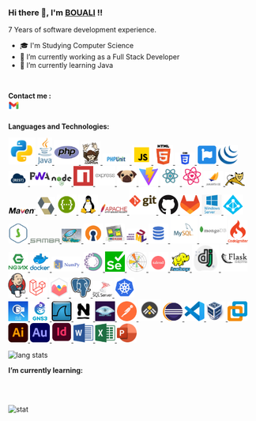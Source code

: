 ### Hi there 👋, I'm [BOUALI](https://github.com/youssefbouali) !!

7 Years of software development experience.

<!--
**youssefbouali/youssefbouali** is a ✨ _special_ ✨ repository because its `README.md` (this file) appears on your GitHub profile.

Here are some ideas to get you started:

-->


- 🎓 I'm Studying Computer Science
- 🔭 I’m currently working as a Full Stack Developer
- 🌱 I’m currently learning Java
<!-- - 💼 Personal Portfolio bouali.wsoum.eu.org ->
<!-- - 👯 I’m looking to collaborate on ...
- 🤔 I’m looking for help with ...
- 💬 Ask me about ...
- 📫 How to reach me: ...
- ⚡ Fun fact: ...
- ⚡ I am interested in Philosophy of History, Physics and Technology -->
<br/>

**Contact me :** 
<br/>
<a href="mailto:mr.boualiyoussef@gmail.com">
<img align="left" alt="Bouali Email" src="images/gmail-new.png" width="22px"/>
</a>
<!--a href="https://www.linkedin.com/in/youssef1bouali">
<img align="left" alt="Bouali Linkedin" src="images/linkedin.svg" width="22px"/>
</a>
<a href="https://twitter.com/youssef1bouali">
<img align="left" alt="Bouali Twitter" src="images/twitter.png" width="22px"/>
</a-->
<br/> 






**Languages and Technologies:**
<br/>
<p float="left">
<a href="https://www.python.org/">
<img alt="Python" src="images/python.png" width="55"/>
</a>
<a href="https://www.java.com/">
<img alt="Java" src="images/java.png" width="30"/>
</a>
<a href="https://www.php.net/">
<img alt="PHP" src="images/php.png" width="50"/>
</a>
<a href="https://getcomposer.org/">
<img alt="Composer" src="images/composer.png" width="40"/>
</a>
<a href="https://phpunit.de/index.html">
<img alt="PHPUnit" src="images/phpunit.png" width="55"/>
</a>
<a href="https://www.javascript.com/">
<img alt="Javascript" src="images/javascript.png" width="40"/>
</a>
<a href="https://en.wikipedia.org/wiki/HTML">
<img alt="HTML" src="images/html.png" width="40"/>
</a>
<a href="https://en.wikipedia.org/wiki/CSS3">
<img alt="CSS3" src="images/css.png" width="40"/>
</a>
<a href="https://fontawesome.com/">
<img alt="Font Awesome" src="images/font_awesome_logo.png" width="40"/>
</a>
<a href="https://jquery.com/">
<img alt="Jquery" src="images/external-jquery-is-a-javascript-library-designed-to-simplify-html-logo-shadow-tal-revivo.png" width="40"/>
</a>
<a href="https://en.wikipedia.org/wiki/Representational_state_transfer">
<img alt="Rest API" src="images/REST_socialmedia.jpg" width="40"/>
</a>
<a href="https://en.wikipedia.org/wiki/Progressive_web_application">
<img alt="Progressive web application" src="images/pwa.png" width="40"/>
</a>
<a href="https://nodejs.org/en/">
<img alt="Nodejs" src="images/nodejs.png" width="40"/>
</a>
<a href="https://www.npmjs.com/">
<img alt="NPM" src="images/npm.png" width="40"/>
</a>
<a href="https://expressjs.com/">
<img alt="ExpressJS" src="images/express-original-wordmark.svg" width="40"/>
</a>
<a href="https://pugjs.org/">
<img alt="Pugjs" src="images/9338635" width="40"/>
</a>
<a href="https://vitejs.dev/">
<img alt="Vite" src="images/vitejs.png" width="40"/>
</a>
<a href="https://reactjs.org/">
<img alt="Reactjs" src="images/react.png" width="40"/>
</a>
<a href="https://github.com/react-icons/react-icons">
<img alt="React Icons" src="images/react-icons.svg" width="40"/>
</a>
<a href="https://jakarta.ee/">
<img alt="JakartaEE" src="images/jakarta.png" width="40"/>
</a>
<a href="https://tomcat.apache.org/">
<img alt="Apache Tomcat" src="images/tomcat.png" width="40"/>
</a>
<a href="https://maven.apache.org/">
<img alt="Maven" src="images/maven.png" width="55"/>
</a>
<a href="https://hibernate.org/">
<img alt="Hibernate" src="images/hibernate_icon_whitebkg.svg" width="35"/>
</a>
<a href="https://swagger.io/">
<img alt="Swagger" src="images/Swagger-logo.png" width="40"/>
</a>
<a href="https://en.wikipedia.org/wiki/Linux">
<img alt="Linux" src="images/linux.png" width="40"/>
</a>
<a href="https://httpd.apache.org/">
<img alt="Apache" src="images/apache.png" width="55"/>
</a>
<a href="https://git-scm.com/">
<img alt="Git" src="images/git.png" width="55"/>
</a>
<a href="https://github.com/">
<img alt="Github" src="images/github.png" width="40"/>
</a>
<a href="https://gitlab.com/">
<img alt="Gitlab" src="images/gitlab.png" width="40"/>
</a>
<a href="https://www.microsoft.com/en-us/windows-server">
<img alt="Windows Server" src="images/kisspng-windows-server-2-12-logo-organization-brand-windows-server-5ba39cd715d540.3534964615374491750894.jpg" width="40"/>
</a>
<a href="https://en.wikipedia.org/wiki/Active_Directory">
<img alt="Active Derictory" src="images/azure-active-directory-logo-png-transparent.png" width="40"/>
</a>
<a href="https://www.openldap.org/">
<img alt="OpenLDAP" src="images/12108639" width="40"/>
</a>
<a href="https://www.samba.org/">
<img alt="Samba" src="images/samba.png" width="60"/>
</a>
<a href="http://www.squid-cache.org/">
<img alt="Squid Proxy" src="images/squid.jpg" width="40"/>
</a>
<a href="https://openvpn.net/">
<img alt="OpenVpn" src="images/E9DIOxBPab_nMUfmf2fhzNcEAmjOx-wstIak5zwJpZm7184nd8fUPGBeWMvBMnkOHg" width="40"/>
</a>
<a href="https://en.wikipedia.org/wiki/Merise">
<img alt="Merise" src="images/JMeriseLogoPetit.png" width="40"/>
</a>
<a href="https://en.wikipedia.org/wiki/Unified_Modeling_Language">
<img alt="UML" src="images/UML.svg" width="40"/>
</a>
<a href="https://en.wikipedia.org/wiki/SQL">
<img alt="SQL" src="images/sql.png" width="40"/>
</a>
<a href="https://www.mysql.com/">
<img alt="Mysql" src="images/mysql.png" width="55"/>
</a>
<!--a href="https://www.phpmyadmin.net/">
  <img alt="phpMyAdmin" src="https://upload.wikimedia.org/wikipedia/commons/9/95/PhpMyAdmin_logo.png" width="55">
</a-->
<a href="https://www.mongodb.com/">
<img alt="Mongodb" src="images/mongodb.png" width="55"/>
</a>
  
<a href="https://codeigniter.com/">
<img alt="CodeIgniter" src="images/codeigniter.png" width="40"/>
</a>
<a href="https://www.nginx.com/">
<img alt="Nginx" src="images/Nginx-Logo-02.png" width="40"/>
</a>
<a href="https://www.docker.com/">
<img alt="Docker" src="images/docker.png" width="40"/>
</a>
  
<a href="https://numpy.org">
<img alt="Numpy" src="images/numpy-ar21.svg" width="60"/>
</a>
<a href="https://pandas.pydata.org">
<img alt="Pandas" src="images/anaconda.png" width="40"/>
</a>
<a href="https://www.selenium.dev/">
<img alt="Selenium" src="images/selenium.png" width="40"/>
</a>
<a href="https://matplotlib.org/">
<img alt="Matplotlib" src="images/matplotlib.png" width="40"/>
</a>
<a href="https://www.talend.com/">
<img alt="Talend" src="images/talend.png" width="40"/>
</a>
<a href="https://hadoop.apache.org/">
<img alt="Apache Hadoop" src="images/hadoop.png" width="40"/>
</a>


<a href="https://www.djangoproject.com/">
<img alt="Django" src="images/external-django-a-high-level-python-web-framework-that-encourages-rapid-development-logo-green-tal-revivo.png" width="55">
</img></a>
<a href="https://flask.palletsprojects.com/">
<img alt="Flask" src="images/flask.png" width="55">
</img></a>
<a href="https://www.jenkins.io/">
<img alt="Jenkins" src="images/1200px-Jenkins_logo.svg.png" width="35"/>
</a>
<a href="https://laravel.com/">
<img alt="Laravel" src="images/laravel.png" width="40"/>
</a>
<a href="https://www.chartjs.org/">
<img alt="Chart.js" src="images/10342521" width="40"/>
</a>
<a href="https://www.postgresql.org/">
<img alt="PostgreSQL" src="images/postgresql.png" width="40"/>
</a>
<a href="https://www.microsoft.com/en-us/sql-server/">
<img alt="SQLServer" src="images/sqlserver.png" width="40"/>
</a>
<a href="https://kubernetes.io/">
<img alt="Kubernetes" src="images/kubernetes-logo.png" width="40"/>
</a>
  
<br/>
<a href="https://en.wikipedia.org/wiki/Packet_Tracer">
<img alt="Packet Tracer" src="images/packet_tracer.png" width="40"/>
</a>
<a href="https://www.gns3.com/">
<img alt="GNS3" src="images/gns3.png" width="40"/>
</a>
<a href="https://www.wireshark.org/">
<img alt="Wireshark" src="images/1200px-Wireshark_icon.svg.png" width="40"/>
</a>
<a href="https://www.nagios.org/">
<img alt="Nagios" src="images/nagios_512.png" width="40"/>
</a>
<a href="https://nmap.org/">
<img alt="Nmap" src="images/63385" width="40"/>
</a>
<!--a href="https://subgraph.com/vega/">
  <img alt="Vega Security" src="https://securityonline.info/wp-content/uploads/2017/04/vega-transparent.png" width="60">
</a-->
<a href="https://www.postman.com/">
<img alt="Postman" src="images/postman-icon.svg" width="40"/>
</a>
<a href="https://www.ganttproject.biz/">
<img alt="GanttProject" src="images/ganttproject-GanttProject-icn.png" width="45"/>
</a>
<a href="https://www.eclipse.org/">
<img alt="Eclipse" src="images/eclipse-11.svg" width="40"/>
</a>
<a href="https://code.visualstudio.com/">
<img alt="VisualStudio Code" src="images/visualstudio.png" width="40"/>
</a>
<a href="https://www.virtualbox.org/">
<img alt="VirtualBox" src="images/Virtualbox_logo.png" width="40"/>
</a>
<a href="https://www.vmware.com/products/workstation-pro.html">
<img alt="Vmware Workstation" src="images/640px-Vmware_workstation_16_icon.svg.png" width="40"/>
</a>
<a href="https://www.adobe.com/products/illustrator.html">
<img alt="Illustrator" src="images/illustrator.svg" width="40"/>
</a>
<a href="https://www.adobe.com/products/audition.html">
<img alt="Audition" src="images/audition.svg" width="40"/>
</a>
<a href="https://www.adobe.com/products/indesign.html">
<img alt="Indesign" src="images/indesign.svg" width="40"/>
</a>
<a href="https://www.microsoft.com/microsoft-365/word">
<img alt="Word" src="images/word.png" width="40"/>
</a>
<a href="https://www.microsoft.com/microsoft-365/excel">
<img alt="Exel" src="images/excel.png" width="40"/>
</a>
<a href="https://www.microsoft.com/microsoft-365/powerpoint">
<img alt="PowerPoint" src="images/powerpoint.png" width="40"/>
</a>
        

<img src="https://github-readme-stats.vercel.app/api/top-langs/?username=youssefbouali&layout=compact&theme=transparent"
  alt="lang stats">


**I’m currently learning:**
<br/>

<!--a href="https://en.wikipedia.org/wiki/C_(programming_language)">
<img alt="C" src="images/c-original.svg" width="40"/>
</a>
<a href="https://en.wikipedia.org/wiki/CPP">
<img alt="C++" src="images/cplusplus-original.svg" width="40"/>
</a>
<a href="https://www.ruby-lang.org/en/">
<img alt="Ruby" src="images/ruby.png" width="40"/>
</a>
<a href="https://www.perl.org/">
<img alt="Perl" src="images/Perl-camel-small.png" width="40"/>
</a>
<a href="https://rubyonrails.org/">
<img alt="Rails" src="images/rails.png" width="40">
</img></a>
<a href="https://spring.io/projects/spring-boot">
<img alt="Spring Bot" src="images/spring-boot.png" width="40"/>
</a>
<a href="https://symfony.com/">
<img alt="Symfony" src="images/symfony.png" width="40"/>
</a>
<a href="https://nextjs.org/">
<img alt="Next.js" src="images/nextjs-icon-dark-background.png" width="40"/>
</a>
<a href="https://nestjs.com/">
<img alt="NestJS" src="images/logo-small.svg" width="40"/>
</a>
<a href="https://redis.io/">
<img alt="Redis" src="images/redis.svg" width="40"/>
</a>
<a href="https://webpack.js.org/">
<img alt="Webpack" src="images/webpack.png" width="40"/>
</a>
<a href="https://babeljs.io/">
<img alt="Babel.js" src="images/babel.png" width="40"/>
</a>
<a href="https://gulpjs.com/">
<img alt="Gulp.js" src="images/gulp-2x.png" width="25"/>
</a>
<a href="https://gruntjs.com/">
<img alt="Grunt" src="images/og.png" width="40"/>
</a>
<a href="https://www.typescriptlang.org/">
<img alt="Typescript" src="images/typescript.png" width="40"/>
</a>
<a href="https://jestjs.io/">
<img alt="Jest" src="images/jest.png" width="40"/>
</a>
<a href="https://sass-lang.com/">
<img alt="Sass" src="images/sass.png" width="40"/>
</a>
<a href="https://getbootstrap.com/">
<img alt="Bootstrap" src="images/bootstrap.png" width="40"/>
</a>
<a href="https://tailwindcss.com/">
<img alt="Tailwind CSS" src="images/30317862" width="40"/>
</a>
<a href="https://vuejs.org/">
<img alt="Vuejs" src="images/vue.png" width="40"/>
</a>
<a href="https://angular.io/">
<img alt="Angular" src="images/2048px-Angular_full_color_logo.svg.png" width="40"/>
</a>
<a href="https://nativescript.org/">
<img alt="Native" src="images/nativescript.png" width="40"/>
</a>
<a href="https://ionicframework.com/">
<img alt="Ionic" src="images/ionicframework.png" width="40"/>
</a>
<a href="https://www.android.com/">
<img alt="Android" src="images/android.png" width="40"/>
</a>
<a href="https://kotlinlang.org/">
<img alt="Kotlin" src="images/kotlin.png" width="40"/>
</a>
<a href="https://firebase.google.com/">
<img alt="Firebase" src="images/firebase.png" width="40"/>
</a>
<a href="https://mariadb.org/">
<img alt="MariaDB" src="images/mariadb.png" width="40"/>
</a>
<a href="https://www.oracle.com/database/">
<img alt="Oracle Database" src="images/1680581578662" width="40"/>
</a>
<a href="https://www.sqlite.org/">
<img alt="SQLite" src="images/sqlite.png" width="40"/>
</a>
<a href="https://clonezilla.org/">
<img alt="Clonezilla" src="images/clonezilla_logo_small.png" width="30"/>
</a>
<a href="https://www.asterisk.org/">
<img alt="Asterisk" src="images/asterisk-logo-fb-share.png" width="50"/>
</a>
<a href="https://www.proxmox.com/en/">
<img alt="Proxmox" src="images/TT36Nsjyt0Yn8eyPAXuNK0bJsXmryP9ovsp7qdOy9sulYlr7v2Le5Ckf0I9S3AiaaXs" width="40"/>
</a>
<a href="https://www.qemu.org/">
<img alt="Qemu" src="images/qemu.png" width="40"/>
</a>
<a href="https://www.vmware.com/products/esxi-and-esx.html">
<img alt="VMware ESXi" src="images/esxi.png" width="40"/>
</a>
<a href="https://en.wikipedia.org/wiki/Hyper-V">
<img alt="Hyper-V" src="images/457930.png" width="40"/>
</a>
<a href="https://azure.microsoft.com/">
<img alt="Microsoft Azure" src="images/800px-Microsoft_Azure.svg.png" width="40"/>
</a>
<a href="https://www.openstack.org/">
<img alt="Openstack" src="images/324574" width="40"/>
</a>
<a href="https://cloudstack.apache.org/">
<img alt="Cloudstack" src="images/apache-cloudstack-icon-512x414-fhjwxb8z.png" width="40"/>
</a>
<a href="https://www.ansible.com/">
<img alt="Ansible" src="images/ansible.png" width="40"/>
</a>
<a href="https://www.puppet.com/">
<img alt="Puppet" src="images/puppet.png" width="60"/>
</a>
<a href="https://www.postfix.org/">
<img alt="Postfix" src="images/postfix.png" width="40"/>
</a>
<a href="https://vyos.io/">
<img alt="VyOS" src="images/5647000" width="40"/>
</a>
<a href="https://www.pfsense.org/">
<img alt="Pfsense" src="images/478-4782464_pfsense-square-logo-pfsense-logo-square-hd-png.png" width="40"/>
</a>
<a href="https://www.netfilter.org/">
<img alt="Iptables" src="images/IPtables-logo.jpg" width="40"/>
</a>
<a href="https://www.snort.org/">
<img alt="Snort" src="images/ini_snort.png" width="60"/>
</a>
<a href="https://www.tenable.com/products/nessus">
<img alt="Nessus" src="images/nessus-logo-e1475580279964.png" width="60"/>
</a>
<a href="https://portswigger.net/burp">
<img alt="Burp Suite" src="images/242914.png" width="40"/>
</a>
<a href="https://www.metasploit.com/">
<img alt="Metasploit" src="images/D0cHe1PVsAApKKT.jpg" width="40"/>
</a>
<a href="https://www.aircrack-ng.org/">
<img alt="Aircrack-Ng" src="images/aircrack-ng.jpg" width="60"/>
</a>
<a href="https://www.ettercap-project.org/">
<img alt="Ettercap" src="images/ettercap.png" width="66"/>
</a>
<a href="https://www.tcpdump.org/">
<img alt="tcpdump" src="images/tcpdump-logo.jpg" width="55"/>
</a>
<a href="https://github.com/sullo/nikto">
<img alt="Nikto" src="images/nikto-logo.svg" width="40"/>
</a>
<a href="https://www.kali.org/tools/hydra/">
<img alt="Hydra" src="images/hydra-logo.svg" width="40"/>
</a>
<a href="https://ghidra-sre.org/">
<img alt="Ghidra" src="images/ghidra.png" width="40"/>
</a>
<a href="https://hashcat.net/hashcat/">
<img alt="Hashcat" src="images/hashcat-logo.svg" width="40"/>
</a>
<a href="https://sqlmap.org/">
<img alt="Sqlmap" src="images/sqlmap-logo.svg" width="40"/>
</a>
<a href="https://en.wikipedia.org/wiki/X86_assembly_language">
<img alt="X86 Assembly Language" src="images/x86-64-assembly-hex-turquoise.png" width="40"/>
</a>
<a href="https://www.arduino.cc/">
<img alt="Arduino" src="images/arduino.png" width="40"/>
</a>
<a href="https://www.raspberrypi.org/">
<img alt="Raspberry Pi" src="images/raspberry-pi.png" width="40"/>
</a-->


<!--a href="https://www.splunk.com/">
<img alt="Splunk" src="https://upload.wikimedia.org/wikipedia/commons/f/f8/Splunk_logo.png" width="60">
</a-->
<!--a href="https://www.openwall.com/john/">
  <img alt="John the Ripper" src="https://miro.medium.com/v2/resize:fit:325/0*GJqVesB1TRqlSj_e.png" width="40">
</a>
<a href="https://www.maltego.com/">
  <img alt="Maltego" src="https://static.maltego.com/cdn/Maltego%20Branding/Maltego%20logo%20-%20compact/Maltego-Logo-Compact-Greyblue.png" width="40">
</a-->

<!--br/>
<a href="https://wordpress.org/">
<img alt="Wordpress" src="images/wordpress.png" width="40"/>
</a>
<a href="https://www.figma.com/">
<img alt="Figma" src="images/Figma-logo.svg" width="30"/>
</a>
<a href="https://adobe.com/xd">
<img alt="Adobe XD" src="images/xd.svg" width="40"/>
</a>
<a href="https://staruml.io/">
<img alt="StarUML" src="images/Staruml_logo.png" width="40"/>
</a>
<a href="https://www.microsoft.com/microsoft-365/project/project-management-software">
<img alt="MS Project" src="images/msproject.png" width="40"/>
</a>
<a href="https://owncloud.com/">
<img alt="Owncloud" src="images/owncloud-logo1_1-1-30.png" width="40"/>
</a>
<a href="https://nextcloud.com/">
<img alt="Nextcloud" src="images/nextcloud.png" width="40"/>
</a>
<a href="https://www.electronjs.org/">
<img alt="Electronjs" src="images/electron.png" width="40"/>
</a>
<a href="https://wiki.python.org/moin/PyQt">
<img alt="PyQt" src="images/pyqt.png" width="55">
</img></a>
<a href="https://openjfx.io/">
<img alt="Java FX" src="images/javafx.png" width="55">
</img></a>
<a href="https://godotengine.org/">
<img alt="Godot" src="images/godot.png" width="40"/>
</a>
<a href="https://sphinxsearch.com/">
<img alt="Sphinx Search" src="images/sphinx1.png" width="40"/>
</a>
<a href="https://en.wikipedia.org/wiki/CMU_Sphinx">
<img alt="CMU Sphinx" src="images/thumbnail.png" width="40"/>
</a>
<a href="https://en.wikipedia.org/wiki/Tesseract_(software)">
<img alt="Tesseract OCR" src="images/tesseract.png" width="40"/>
</a>
<a href="https://scikit-learn.org/">
<img alt="Scikit-Learn" src="images/scikitlearn.png" width="40"/>
</a>
<a href="https://opencv.org/">
<img alt="OpenCV" src="images/opencv.png" width="40"/>
</a>
<a href="https://kafka.apache.org/">
<img alt="Apache Kafka" src="images/apache_kafka.png" width="50"/>
</a>
<a href="https://hbase.apache.org/">
<img alt="Apache Hbase" src="images/hbase.png" width="50"/>
</a>
<a href="https://www.microsoft.com/fr-fr/power-platform/products/power-bi">
<img alt="Power BI" src="images/powerbi.png" width="50"/>
</a>
<a href="https://glassfish.org/">
<img alt="Glassfish" src="images/glassfish.png" width="50"/>
</a>
<a href="https://hive.apache.org/">
<img alt="Apache Hive" src="images/hive.png" width="45"/>
</a>
<a href="https://cassandra.apache.org/">
<img alt="Apache Cassandra" src="images/cassandra.png" width="50"/>
</a>
<a href="https://www.elastic.co/elasticsearch">
<img alt="ElasticSearch" src="images/elasticsearch.jpg" width="50"/>
</a>
<a href="https://spark.apache.org">
<img alt="Apache Spark" src="images/spark.png" width="50"/>
</a>

<a href="https://ethereum.org/">
<img alt="Ethereum" src="images/ethereum.png" width="40"/>
</a>

<a href="https://www.adobe.com/products/photoshop.html">
<img alt="Photoshop" src="images/photoshop.svg" width="40"/>
</a>
<a href="https://www.adobe.com/products/premiere.html">
<img alt="Premiere" src="images/premiere.svg" width="40"/>
</a-->

<!--a href="https://spring.io/">
  <img alt="Spring" src="https://raw.githubusercontent.com/github/explore/8ab0be27a8c97992e4930e630e2d68ba8d819183/topics/spring/spring.png" width="40"/>
</a-->
<!--a href="https://en.wikipedia.org/wiki/Pascal_(programming_language)">
  <img alt="Pascal" src="https://static-s.aa-cdn.net/img/ios/461310295/6e5c910d970804a9c4b67a40eb3e0a0c" width="40">
</a>
<a href="https://www.rust-lang.org/">
  <img alt="Rust" src="https://raw.githubusercontent.com/github/explore/80688e429a7d4ef2fca1e82350fe8e3517d3494d/topics/rust/rust.png" width="40">
</a>
<a href="https://www.lua.org/">
  <img alt="Lua" src="https://raw.githubusercontent.com/github/explore/80688e429a7d4ef2fca1e82350fe8e3517d3494d/topics/lua/lua.png" width="40">
</a>
<a href="https://www.scala-lang.org/">
  <img alt="Scala" src="https://raw.githubusercontent.com/github/explore/80688e429a7d4ef2fca1e82350fe8e3517d3494d/topics/scala/scala.png" width="40">
</a>
<a href="https://en.wikipedia.org/wiki/C_Sharp_(programming_language)">
  <img alt="C#" src="https://raw.githubusercontent.com/github/explore/80688e429a7d4ef2fca1e82350fe8e3517d3494d/topics/csharp/csharp.png" width="40">
</a>
<a href="https://www.asp.net/">
  <img alt="Asp.net" src="https://raw.githubusercontent.com/github/explore/80688e429a7d4ef2fca1e82350fe8e3517d3494d/topics/aspnet/aspnet.png" width="40">
</a-->
<!--a href="https://dart.dev/">
  <img alt="Dart" src="https://raw.githubusercontent.com/github/explore/80688e429a7d4ef2fca1e82350fe8e3517d3494d/topics/dart/dart.png" width="40">
</a>
<a href="https://flutter.dev/">
  <img alt="Flutter" src="https://qtoof.academy/wp-content/uploads/2021/04/Google-flutter-logo-768x219.png" width="40">
</a>
<!--a href="https://en.wikipedia.org/wiki/Xamarin">
  <img alt="Xamarin" src="https://raw.githubusercontent.com/github/explore/80688e429a7d4ef2fca1e82350fe8e3517d3494d/topics/xamarin/xamarin.png" width="40">
</a-->
<!--a href="https://go.dev/">
  <img alt="Go" src="https://raw.githubusercontent.com/devicons/devicon/master/icons/go/go-original.svg" width="40">
</a-->

<br/>
<br/>


<img src="https://github-readme-stats.vercel.app/api?username=youssefbouali&show_icons=true&theme=transparent"
  alt="stat">

<!--img align="center" src="https://github-readme-streak-stats.herokuapp.com/?user=youssefbouali&theme=transparent" alt="Youssef-Bouali"-->

</p>

##
<!--a href="https://bouali.wsoum.eu.org" target="_blank">
💬 Find me [elsewhere on the internet]().</a-->

